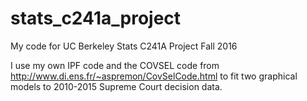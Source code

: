 # stats_c241a_project
My code for UC Berkeley Stats C241A Project Fall 2016

I use my own IPF code and the COVSEL code from http://www.di.ens.fr/~aspremon/CovSelCode.html to fit two graphical models to 2010-2015 Supreme Court decision data. 

